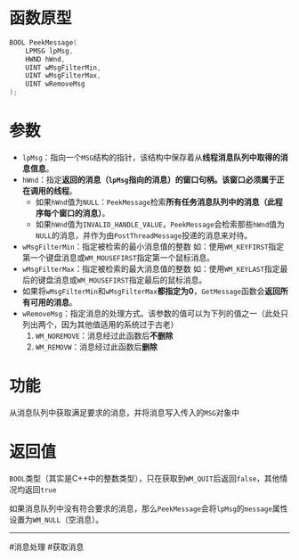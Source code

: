 # 函数原型

``` cpp
BOOL PeekMessage(        
    LPMSG lpMsg,      
    HWND hWnd,        
    UINT wMsgFilterMin,
    UINT wMsgFilterMax,
    UINT wRemoveMsg
);
```

# 参数

- `lpMsg`：指向一个`MSG`结构的指针，该结构中保存着从**线程消息队列中取得的消息信息**。
- `hWnd`：指定**返回的消息（`lpMsg`指向的消息）的窗口句柄。该窗口必须属于正在调用的线程**。
	- 如果`hWnd`值为`NULL`：`PeekMessage`检索**所有任务消息队列中的消息（此程序每个窗口的消息）**。
	- 如果`hWnd`值为`INVALID_HANDLE_VALUE`，`PeekMessage`会检索那些`hWnd`值为`NULL`的消息，并作为由`PostThreadMessage`投递的消息来对待。
- `wMsgFilterMin`：指定被检索的最小消息值的整数
	如：使用`WM_KEYFIRST`指定第一个键盘消息或`WM_MOUSEFIRST`指定第一个鼠标消息。
- `wMsgFilterMax`：指定被检索的最大消息值的整数
	如：使用`WM_KEYLAST`指定最后的键盘消息或`WM_MOUSEFIRST`指定最后的鼠标消息。
- 如果将`wMsgFilterMin`和`wMsgFilterMax`**都指定为0**，`GetMessage`函数会**返回所有可用的消息**。
- `wRemoveMsg`：指定消息的处理方式。该参数的值可以为下列的值之一（此处只列出两个，因为其他值适用的系统过于古老）
	1. `WM_NOREMOVE`：消息经过此函数后**不删除**
	2. `WM_REMOVW`：消息经过此函数后**删除**

# 功能

从消息队列中获取满足要求的消息，并将消息写入传入的`MSG`对象中

# 返回值

`BOOL`类型（其实是C++中的整数类型），只在获取到`WM_QUIT`后返回`false`，其他情况均返回`true`

如果消息队列中没有符合要求的消息，那么`PeekMessage`会将`lpMsg`的`message`属性设置为`WM_NULL`（空消息）。

***
#消息处理 #获取消息